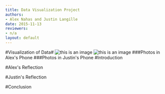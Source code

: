 ```yaml
---
title: Data Visualization Project 
authors:
- Alex Nahas and Justin Langille
date: 2015-11-13
reviewers:
- n/a
layout: default
---
```



#Visualization of Data#
![this is an image](http://i.imgur.com/pSadi61.jpg?1) ![this is an image](http://i.imgur.com/l1sy3WU.png?1)
###Photos in Alex's Phone                             ###Photos in Justin's Phone
#Introduction

#Alex's Reflection

#Justin's Reflection

#Conclusion








